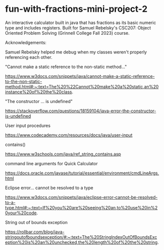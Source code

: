 # fun-with-fractions-mini-project-2
An interactive calculator built in java that has fractions as its basic numeric type and includes registers. Built for Samuel Rebelsky's CSC207: Object Oriented Problem Solving (Grinnell College Fall 2023) course.


Acknowledgements:

Samuel Rebelsky helped me debug when my classes weren't properly referencing each other.

"Cannot make a static reference to the non-static method..."

https://www.w3docs.com/snippets/java/cannot-make-a-static-reference-to-the-non-static-method.html#:~:text=The%20%22Cannot%20make%20a%20static,an%20instance%20of%20the%20class.

"The constructor ... is undefined"

https://stackoverflow.com/questions/18159104/java-error-the-constructor-is-undefined

User input procedures

https://www.codecademy.com/resources/docs/java/user-input 

contains()

https://www.w3schools.com/java/ref_string_contains.asp

command line arguments for Quick Calculator

https://docs.oracle.com/javase/tutorial/essential/environment/cmdLineArgs.html

Eclipse error... cannot be resolved to a type

https://www.w3docs.com/snippets/java/eclipse-error-cannot-be-resolved-to-a-type.html#:~:text=If%20you%20are%20seeing%20an,to%20use%20in%20your%20code.

String out of bounds exception

https://rollbar.com/blog/java-stringoutofboundsexception/#:~:text=The%20StringIndexOutOfBoundsException%20is%20an%20unchecked,the%20length%20of%20the%20string.

